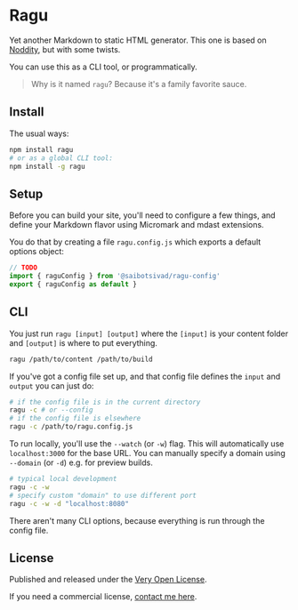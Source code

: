 # Ragu

Yet another Markdown to static HTML generator. This one is based on [Noddity](http://noddity.com/), but with some twists.

You can use this as a CLI tool, or programmatically.

> Why is it named `ragu`? Because it's a family favorite sauce.

## Install

The usual ways:

```bash
npm install ragu
# or as a global CLI tool:
npm install -g ragu
```

## Setup

Before you can build your site, you'll need to configure a few things, and define your Markdown flavor using Micromark and mdast extensions.

You do that by creating a file `ragu.config.js` which exports a default options object:

```js
// TODO
import { raguConfig } from '@saibotsivad/ragu-config'
export { raguConfig as default }
```

## CLI

You just run `ragu [input] [output]` where the `[input]` is your content folder and `[output]` is where to put everything.

```bash
ragu /path/to/content /path/to/build
```

If you've got a config file set up, and that config file defines the `input` and `output` you can just do:

```bash
# if the config file is in the current directory
ragu -c # or --config
# if the config file is elsewhere
ragu -c /path/to/ragu.config.js
```

To run locally, you'll use the `--watch` (or `-w`) flag. This will automatically use `localhost:3000` for the base URL. You can manually specify a domain using `--domain` (or `-d`) e.g. for preview builds.

```bash
# typical local development
ragu -c -w
# specify custom "domain" to use different port
ragu -c -w -d "localhost:8080"
```

There aren't many CLI options, because everything is run through the config file.

## License

Published and released under the [Very Open License](http://veryopenlicense.com).

If you need a commercial license, [contact me here](https://davistobias.com/license?software=ragu).

